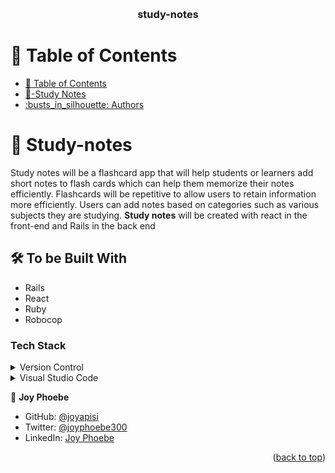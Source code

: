 <a name="readme-top"></a>

<div align="center">
  <br/>

  <h3><b>study-notes</b></h3>

</div>

<!-- TABLE OF CONTENTS -->

# 📗 Table of Contents

- [📗 Table of Contents](#-table-of-contents)
- [📖-Study Notes](#about-project)
- [:busts\_in\_silhouette: Authors ](#busts_in_silhouette-authors-)

<!-- PROJECT DESCRIPTION -->

# 📖 Study-notes <a name="about-project"></a>

Study notes will be a flashcard app that will help students or learners add short notes to flash cards which can help them memorize their notes efficiently. Flashcards will be repetitive to allow users to retain information more efficiently. Users can add notes based on categories such as various subjects they are studying.
**Study notes** will be created with 
react in the front-end and Rails in the back end

## :hammer_and_wrench: To be Built With <a name="built-with"></a>
- Rails
- React 
- Ruby
- Robocop

### Tech Stack <a name="tech-stack"></a>
<details>
  <summary>Version Control</summary>
  <ul>
    <li><a href="https://github.com/">Git Hub</a></li>
  </ul>
</details>
<details>
  <summary>Visual Studio Code</summary>
  <ul>
    <li><a href="https://code.visualstudio.com">Visual Studio Code</a></li>
  </ul>
</details>

<!-- Features -->

:bust_in_silhouette: **Joy Phoebe**
- GitHub: [@joyapisi](https://github.com/joyapisi)
- Twitter: [@joyphoebe300](https://twitter.com/joyphoebe300)
- LinkedIn: [Joy Phoebe](https://www.linkedin.com/in/joyapisi/)

<!-- FUTURE FEATURES -->

<p align="right">(<a href="#readme-top">back to top</a>)</p>
